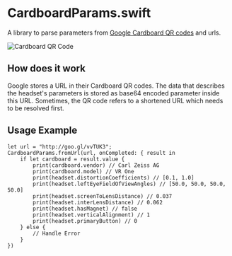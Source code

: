 # CardboardParams.swift

A library to parse parameters from [Google Cardboard QR codes](https://support.google.com/cardboard/manufacturers/answer/6321873?hl=en) and urls. 

![Cardboard QR Code](http://i.imgur.com/PVQmYPB.jpg)

## How does it work

Google stores a URL in their Cardboard QR codes. The data that describes the headset's parameters is stored as base64 encoded parameter inside this URL. Sometimes, the QR code
refers to a shortened URL which needs to be resolved first.

## Usage Example

```
let url = "http://goo.gl/vvTUK3";
CardboardParams.fromUrl(url, onCompleted: { result in
    if let cardboard = result.value {
        print(cardboard.vendor) // Carl Zeiss AG
        print(cardboard.model) // VR One
        print(headset.distortionCoefficients) // [0.1, 1.0]
        print(headset.leftEyeFieldOfViewAngles) // [50.0, 50.0, 50.0, 50.0]
        print(headset.screenToLensDistance) // 0.037
        print(headset.interLensDistance) // 0.062
        print(headset.hasMagnet) // false
        print(headset.verticalAlignment) // 1
        print(headset.primaryButton) // 0
    } else {
        // Handle Error
    }
})
```
